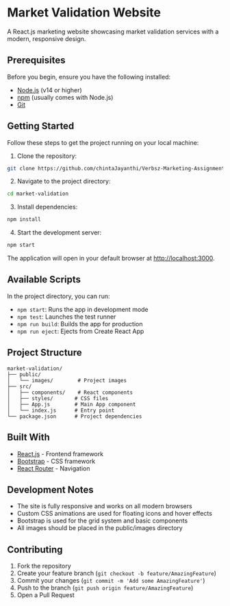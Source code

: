 # Market Validation Website

A React.js marketing website showcasing market validation services with a modern, responsive design.

## Prerequisites

Before you begin, ensure you have the following installed:
- [Node.js](https://nodejs.org/) (v14 or higher)
- [npm](https://www.npmjs.com/) (usually comes with Node.js)
- [Git](https://git-scm.com/)

## Getting Started

Follow these steps to get the project running on your local machine:

1. Clone the repository:
```bash
git clone https://github.com/chintaJayanthi/Verbsz-Marketing-Assignment-.git
```

2. Navigate to the project directory:
```bash
cd market-validation
```

3. Install dependencies:
```bash
npm install
```

4. Start the development server:
```bash
npm start
```

The application will open in your default browser at [http://localhost:3000](http://localhost:3000).

## Available Scripts

In the project directory, you can run:

- `npm start`: Runs the app in development mode
- `npm test`: Launches the test runner
- `npm run build`: Builds the app for production
- `npm run eject`: Ejects from Create React App

## Project Structure

```
market-validation/
├── public/
│   └── images/        # Project images
├── src/
│   ├── components/    # React components
│   ├── styles/       # CSS files
│   ├── App.js        # Main App component
│   └── index.js      # Entry point
└── package.json      # Project dependencies
```

## Built With

- [React.js](https://reactjs.org/) - Frontend framework
- [Bootstrap](https://getbootstrap.com/) - CSS framework
- [React Router](https://reactrouter.com/) - Navigation

## Development Notes

- The site is fully responsive and works on all modern browsers
- Custom CSS animations are used for floating icons and hover effects
- Bootstrap is used for the grid system and basic components
- All images should be placed in the public/images directory

## Contributing

1. Fork the repository
2. Create your feature branch (`git checkout -b feature/AmazingFeature`)
3. Commit your changes (`git commit -m 'Add some AmazingFeature'`)
4. Push to the branch (`git push origin feature/AmazingFeature`)
5. Open a Pull Request
